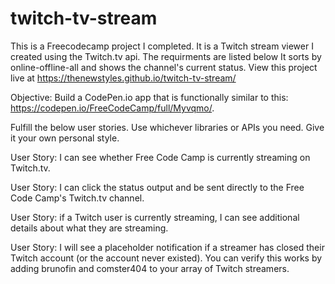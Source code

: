 # twitch-tv-stream

This is a Freecodecamp project I completed. It is a Twitch stream viewer I created using the Twitch.tv api. The requirments are listed below It sorts by online-offline-all and shows the channel's current status. View this project live at https://thenewstyles.github.io/twitch-tv-stream/



Objective: Build a CodePen.io app that is functionally similar to this: https://codepen.io/FreeCodeCamp/full/Myvqmo/.

Fulfill the below user stories. Use whichever libraries or APIs you need. Give it your own personal style.

User Story: I can see whether Free Code Camp is currently streaming on Twitch.tv.

User Story: I can click the status output and be sent directly to the Free Code Camp's Twitch.tv channel.

User Story: if a Twitch user is currently streaming, I can see additional details about what they are streaming.

User Story: I will see a placeholder notification if a streamer has closed their Twitch account (or the account never existed). You can verify this works by adding brunofin and comster404 to your array of Twitch streamers.
